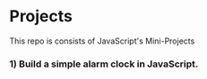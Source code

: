# Projects
This repo is consists of JavaScript's Mini-Projects

### 1) Build a simple alarm clock in JavaScript.
